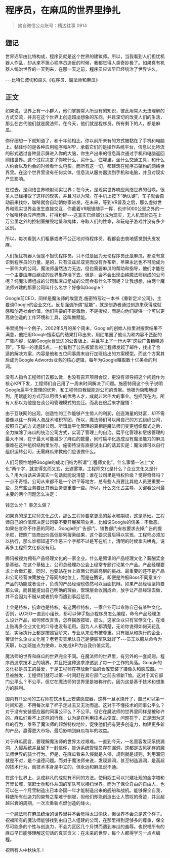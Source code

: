 # 程序员，在麻瓜的世界里挣扎
> 摘自微信公众账号：槽边往事 0914 

## 题记

世界迟早由比特构成，程序员就是这个世界的建筑师。所以，当我看到人们担忧机器人作乱，却从来不担心程序员造反的时候，我都觉得人类奇妙极了。如果真有机器人统治世界的一天到来，在那一天之前，程序员应该早已经统治了世界许久。

---比特仁波切和菜头《程序员、魔法师和麻瓜》

## 正文

如果说，世界上有一小群人，他们掌握常人所没有的知识，彼此用常人无法理解的方式交流，并且在这个世界上创造超出想象的东西，并且深切的改变人们的生活，那么在古代他们就是魔法师。在今天，他们就是程序员。所有剩下的人，都是麻瓜。

你仔细想一下就知道了，和十年前相比，你以前所未有的方式被黏在了手机和电脑上。黏住你的是各种应用程序和APP，承载它们的是操作系统平台，信息以比特流的形式透过各种显示屏进入你的大脑，你生产出来的信息再次通过手机和电脑返回网络世界。这个过程决定了你吃什么，买什么，住哪里，坐什么交通工具，和什么人约会以及约会的时候看什么电影。而所有这一切，都建筑在程序员架构的网络世界里。在这个世界里没有任何实体，信息流从服务器流到手机和电脑，并且对现实产生影响。

在过去，是网络世界映射现实世界；在今天，是现实世界响应网络世界的召唤。很多人已经接受了这样的现实，并且习以为常。在手机上按下“确认键”，车子就会自动前来找你，咖啡就会自动朝你家进发。在未来，等到VR普及之后，那么虚拟世界和现实世界会发生直接交互，你戴着VR眼镜随手一挥，也许5000公里之外的一个咖啡杯会应声而落，打得粉碎---这其实已经部分成为现实，无人机驾驶员在上万公里之外的控制室摧毁地堡和掩体，夺取人们的性命，和玩电子游戏并没有多少区别。

所以，每次看到人们粗暴或者不公正地对待程序员，我都会由衷地感觉到头皮发麻。

人们担忧机器人但是不担忧程序员，只不过是因为无论程序员还是麻瓜，都没有意识到程序员的力量。是的，只有沃兹尼亚克而没有乔布斯，苹果永远也不可能成为一家伟大的公司。魔法师虽然法力无边，但也需要麻瓜的帮助和指导，他们才能在一个主要由麻瓜组成的世界里存活下去。但是，会不会出现由纯魔法师组成的公司呢？纯魔法师组成的公司和麻瓜组成的公司会有什么不同呢？让我想想，由两个魔法师兴建的那家公司叫什么名字？好像叫Google？

Google前CEO，同样是魔法师的埃里克.施密特写过一本书《重新定义公司》，主要谈Google的企业文化。反复强调所谓“赋能”，就是创造者通过创造来获得成就感和创造社会价值，他们需要的不是激励，不是授权，而是向他们提供一个可以更高效创造的工作环境和工具，这叫做赋能。

书里提到一个例子，2002年5月的某个周末，Google的创始人拉里对搜索结果不满意，他把用Google搜索后的结果打印出来，用红笔圈了他认为和内容不匹配的广告内容，贴到Google食堂边的公告版上，并且写上了一行大字“这些广告糟糕透顶”。下周一的凌晨5点，一位看到了公告板留言的工程师发起了邮件，找出了合适的解决方案，内容是他和五位同事周末自行加班给出的方案模型。而这个方案其后成为Google Adwords业务的核心逻辑，每年为Google赚取数十亿美金的利润。

没有人指令工程师们去那么做，也没有召开项目会议，更没有领导把这个问题作为核心KPI下发，工程师们自己用了一周末时间解决了问题。施密特用这个例子说明Google扁平化管理的优势，和工程师自我赋能对公司的贡献。他极为隐晦地提到，用赋能的方式可以用很少的优秀人才，成就非常伟大的事业。包括我在内，所有人都以为他是在谈公司管理模式的变迁。而我在很后来才醒悟：

由于互联网的出现，创造性的工作能够产生惊人的利润，创造海量的财富，却不需要像以往一样用人海战术堆积军团，所以，魔法师们可以用自己的方式组织公司，按照自己的方式运转公司。所谓扁平化管理的真相是魔法师们变更组织模式之后，全力摈除了麻瓜的统治公司方式，实现了管理上的自治。扁平化管理和层级管理的最大不同，在于最大可能减少了麻瓜的数量，同时扁平化造成没有魔法能力的麻瓜很难在这种组织结构里生存。施密特没有直接说出口的话其实是：魔法师可以自行组织运转公司，无需麻瓜来教他们应该做什么。

人们习惯性地把Google的成功归结为所谓“工程师文化”。什么事情一沾上“文化”两个字，就变得玄而又玄，云遮雾罩。工程师文化是什么？企业文化又是什么？用大白话来讲其实一句话就能说清楚：谁在公司里是特权阶级？觉得奇怪吗？一点不奇怪。公司从来都不是一个讲平等地方，总有些人员要比其他人员更重要一些，总有些业务要比其他业务更重要一些。所以，什么文化占主导，关键看公司最主要的两个问题怎么决定：

钱怎么分？
事怎么做？

如果真的是工程师文化占优，那么工程师要拿更高的薪水和期权，这是基础。工程师自己的价值观决定公司要不要开展某项业务，比如说Google的信条：不做恶。如果在宣称不作恶的同时，Google的广告部门、销售部门有权要求去掉广告的提示框，按照广告商出价高低排列搜索结果，这个要求最后得以实现，工程师必须加以执行，那么谁都知道不作恶三个字都不过是写在纸上，清明的时候拿去哄鬼，说再多工程师文化都没有用。

腾讯被视为拥有产品经理文化的一家企业。什么是腾讯的产品经理文化？薪酬奖金是基础，在这个基础上，公司总经理办公会上经常专题讨论某个产品。产品经理要求上会做汇报，同时，也要站在台上直面公司最高层的挑战。最重要的还不是产品和公司经营决策放在了等同的地位上，而是在腾讯，即便是终极Boss不同意某个产品的功能或者设计，负责的产品经理也依然可以当面抗辩。如果产品经理坚持要那么做，而且能提出自己明确的理由，管理层会收回成命，放手让产品经理去做，并不会因为不服从或者抗命而遭到事后惩罚。

上会是特权，抗命也是特权。有这两样特权，一家企业可以宣称自己有某种文化。否则，从CEO一直到小组长，都可以伸手指点程序员怎么编程，命令产品经理怎么设计产品，如何修改言责，怎样摆放按钮，那么，这家企业只有官僚文化，在墙上贴再多企业文化的口号也没有毛用。因为人人都清楚，无论你说得如何天花乱坠，实际执行上都是按照官阶来，专业从来没有被尊重。只有服从和执行的企业，奢谈什么企业文化呢？老老实实承认自己是便装军队就好了---员工以服从命令为天职，以加班加点为使命，以完成KPI为自我价值实现。

魔法师的世界和麻瓜的世界完全不同。在魔法师的世界里，有另外的一套规则。程序员追求技术上的境界，并且把这种追求渗透到了每一个工作的角落。Google的文化衫是员工的最爱，于是工程师在存放新T恤的仓库安装了摄像头和感应器。一旦被触发，工程师们就可以第一时间赶在其它部门之前去领新T恤。这对于其它部门公平么？不公平。但它在魔法师的世界里是被称许的，因为这是基于技术和想象力的胜利。

国内有IT公司的工程师在饮水机上安装感应器，这样一旦水烧开了，自己可以第一时间知道，不用每次拿了杯子走过去又无功而返。这对于不懂技术的同事公平么？对于没有安装感应器的同事公平么？不公平。但它在魔法师的世界里同样是被称许的。麻瓜们看不上这样的行径，认为是在利用技术占便宜。问题在于，正是因为这样的行为，维系了魔法师的超然特权地位，促使他们拥有更多创造力，构建更多新的产品，赢得更大市场，最后影响到麻瓜每年的收益。

对于麻瓜而言，要理解魔法师的世界太过艰难。一直到今天，一名黑客发现系统漏洞，入侵系统并且留下一封信件，告诉系统管理员存在漏洞，这都是古风犹存的魔法师世界的骑士行为。但是，在麻瓜看来入侵就是入侵，规则就是规则，利用漏洞就是不对，是个道德问题。而对于魔法师来说，发现漏洞，甚至制造漏洞，是高超的技术行为，而技术本身是中立的，但永远和麻瓜说不通。

在这个世界上，达成非凡的成就有不同的方法。使用奴工可以兴建壮观的金字塔和万里长城，驱赶士兵和仆从国的军队可以横扫世界。而为了保全自由的自由人，也可以在一个月里制造出日本帝国一年才能制造出来的舰船和战机。能够保全自我，释放所有创造力的桀骜之辈难于驯服，但他们却能创造出让人赞叹的奇迹，并且超越兴衰的周期，一次次重新点燃创造的烽火。

一个魔法师在麻瓜统治的世界里并不会觉得太过愉快，但世界不会总是这个样子。祝福所有的魔法师能够找到由自己人组建的公司，在那里得到足够多的尊重，保全尽可能多的个性与创造力，不会为区区几个月饼而遭到麻瓜的羞辱。也祝福所有的麻瓜早日能够理解这句话的真实含义：在未来的世界，每个人都得学习一点点编程。

祝所有人中秋快乐！

